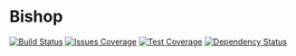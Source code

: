 # Bishop
[![Build Status][travis-image]][travis-url]
[![Issues Coverage][codecov-image]][codecov-url]
[![Test Coverage][codeclimate-image]][codeclimate-url]
[![Dependency Status][dependencyci-image]][dependencyci-url]

[travis-url]: https://travis-ci.org/serianox/bishop
[travis-image]: https://travis-ci.org/serianox/bishop.svg

[codecov-url]: https://codecov.io/gh/serianox/bishop
[codecov-image]: https://img.shields.io/codecov/c/github/serianox/bishop.svg
<!-- https://codecov.io/gh/serianox/bishop/branch/master/graph/badge.svg -->

[codeclimate-url]: https://codeclimate.com/github/serianox/bishop/issues
[codeclimate-image]: https://img.shields.io/codeclimate/issues/github/me-and/mdf.svg

[dependencyci-url]: https://dependencyci.com/github/serianox/bishop
[dependencyci-image]: https://dependencyci.com/github/serianox/bishop/badge
